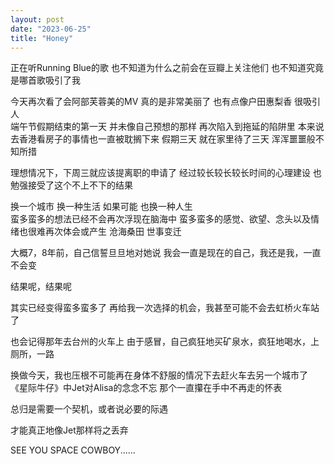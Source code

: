 ```yaml
---
layout: post
date: "2023-06-25"
title: "Honey"
---
```


正在听Running Blue的歌
也不知道为什么之前会在豆瓣上关注他们
也不知道究竟是哪首歌吸引了我

今天再次看了会阿部芙蓉美的MV
真的是非常美丽了
也有点像户田惠梨香
很吸引人
<br>
端午节假期结束的第一天
并未像自己预想的那样
再次陷入到拖延的陷阱里
本来说去香港看房子的事情也一直被耽搁下来
假期三天
就在家里待了三天
浑浑噩噩般不知所措

理想情况下，下周三就应该提离职的申请了
经过较长较长较长时间的心理建设
也勉强接受了这个不上不下的结果

换一个城市
换一种生活
如果可能
也换一种人生
<br>
蛮多蛮多的想法已经不会再次浮现在脑海中
蛮多蛮多的感觉、欲望、念头以及情绪也很难再次体会或产生
沧海桑田
世事变迁

大概7，8年前，自己信誓旦旦地对她说
我会一直是现在的自己，我还是我，一直不会变

结果呢，结果呢

其实已经变得蛮多蛮多了
再给我一次选择的机会，我甚至可能不会去虹桥火车站了

也会记得那年去台州的火车上
由于感冒，自己疯狂地买矿泉水，疯狂地喝水，上厕所，一路

换做今天，我也压根不可能再在身体不舒服的情况下去赶火车去另一个城市了
<br>
《星际牛仔》中Jet对Alisa的念念不忘
那个一直攥在手中不再走的怀表

总归是需要一个契机，或者说必要的际遇

才能真正地像Jet那样将之丢弃

SEE YOU SPACE COWBOY......